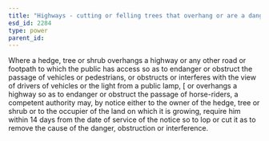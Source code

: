 ```yaml
---
title: "Highways - cutting or felling trees that overhang or are a danger to roads or footpaths"
esd_id: 2284
type: power
parent_id:  
---
```


Where a hedge, tree or shrub overhangs a highway or any other road or footpath to which the public has access so as to endanger or obstruct the passage of vehicles or pedestrians, or obstructs or interferes with the view of drivers of vehicles or the light from a public lamp, [ or overhangs a highway so as to endanger or obstruct the passage of horse-riders, a competent authority may, by notice either to the owner of the hedge, tree or shrub or to the occupier of the land on which it is growing, require him within 14 days from the date of service of the notice so to lop or cut it as to remove the cause of the danger, obstruction or interference. 

